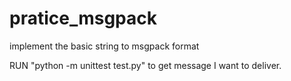 # pratice_msgpack
implement the basic string to msgpack format

RUN "python -m unittest test.py" to get message I want to deliver.
